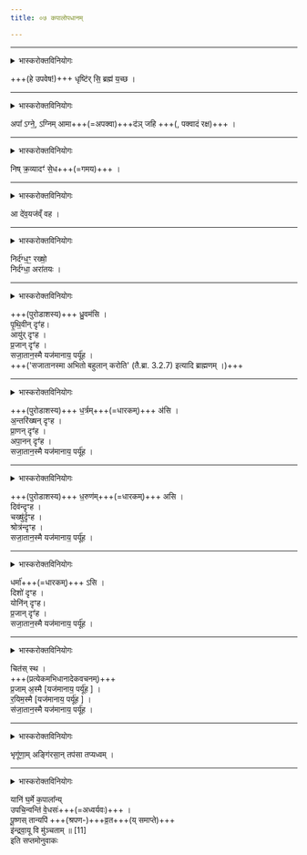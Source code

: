 ```yaml
---
title: ०७ कपालोपधानम्

---
```

____

<details><summary>भास्करोक्तविनियोगः</summary>

धृष्टिमादत्ते
</details>


+++(हे उपवेष!)+++ धृष्टि॑र् सि॒ ब्रह्म॑ य॒च्छ ।
____

<details><summary>भास्करोक्तविनियोगः</summary>

गार्हपत्यमभिमन्त्रयते
</details>


अपा᳚ ऽग्ने॒, ऽग्निम् आमा+++(=अपक्वा)+++द॑ञ् जहि +++(, पक्वादं रक्ष)+++ ।
____

<details><summary>भास्करोक्तविनियोगः</summary>

अङ्गारं निरस्यति
</details>


निष् क्र॒व्यादꣳ॑ से॒ध+++(=गमय)+++ ।
____

<details><summary>भास्करोक्तविनियोगः</summary>

अङ्गारमन्यमावर्तयति
</details>


आ दे॑व॒यज॑व्ँ वह ।
____

<details><summary>भास्करोक्तविनियोगः</summary>

अङ्गारमधिवर्तयति
</details>


निर्द॑ग्ध॒ꣳ॒ रख्षो॒  
निर्द॑ग्धा॒ अरा॑तयः ।
____

<details><summary>भास्करोक्तविनियोगः</summary>

मध्यमं कपालमुपदधाति
</details>


+++(पुरोडाशस्य)+++ ध्रु॒वम॑सि ।  
पृ॒थि॒वीन् दृꣳ॑ह।  
आयु॑र् दृꣳह ।  
प्र॒जान् दृꣳ॑ह ।  
सजा॒तान॒स्मै यज॑मानाय॒ पर्यू॑ह ।  
+++('सजातानस्मा अभितो बहुलान् करोति' (तै.ब्रा. 3.2.7) इत्यादि ब्राह्मणम् ।)+++
____

<details><summary>भास्करोक्तविनियोगः</summary>

पूर्वार्धमुपदधाति
</details>


+++(पुरोडाशस्य)+++ ध॒र्त्रम्+++(=धारकम्)+++ अ॑सि ।    
अ॒न्तरि॑ख्षन् दृꣳह ।    
प्रा॒णन् दृꣳ॑ह ।  
अपा॒नन् दृꣳ॑ह ।   
सजा॒तान॒स्मै यज॑मानाय॒ पर्यू॑ह ।
____

<details><summary>भास्करोक्तविनियोगः</summary>

अपरार्धमुपदधाति
</details>


+++(पुरोडाशस्य)+++ ध॒रुण॑म्+++(=धारकम्)+++ असि ।  
दिव॑न्दृꣳह ।  
चख्षु॑र्दृꣳह ।  
श्रोत्र॑न्दृꣳह ।  
सजा॒तान॒स्मै यज॑मानाय॒ पर्यू॑ह ।
____

<details><summary>भास्करोक्तविनियोगः</summary>

दक्षिणार्धमुपदधाति
</details>


धर्मा॑+++(=धारकम्)+++ ऽसि ।  
दिशो॑ दृꣳह ।  
योनि॑न् दृꣳह।  
प्र॒जान् दृꣳ॑ह ।  
सजा॒तान॒स्मै यज॑मानाय॒ पर्यू॑ह ।
____

<details><summary>भास्करोक्तविनियोगः</summary>

अन्यान्युपदधाति
</details>


चित॑स् स्थ ।  
+++(प्रत्येकमभिधानादेकवचनम्)+++  
प्र॒जाम् अ॒स्मै [यज॑मानाय॒ पर्यू॑ह ] ।  
र॒यिम॒स्मै  [यज॑मानाय॒ पर्यू॑ह ] ।  
स॑जा॒तान॒स्मै यज॑मानाय॒ पर्यू॑ह ।  
____

<details><summary>भास्करोक्तविनियोगः</summary>

अङ्गारैरभिवासयति
</details>


भृगू॑णा॒म् अङ्गि॑रसा॒न् तप॑सा तप्यध्वम् ।
____

<details><summary>भास्करोक्तविनियोगः</summary>

कपालानि विमुञ्चति
</details>


यानि॑ घ॒र्मे क॒पाला᳚न्य्  
उपचि॒न्वन्ति॑ वे॒धसः॑+++(=अध्वर्यवः)+++ ।  
पू॒ष्णस् तान्यपि॑ +++(श्रपण-)+++व्र॒त+++(य् समाप्ते)+++  
इ॑न्द्रवा॒यू वि मु॑ञ्चताम् ॥ [11]   
इति सप्तमोनुवाकः
